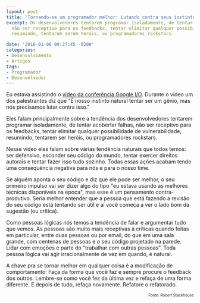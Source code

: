 ```yaml
---
layout: post
title: 'Tornando-se um programador melhor: Lutando contra seus instintos'
excerpt: Os desenvolvedores tentarem programar isoladamente, de tentar acobertar felhas,
  não ser receptivo para os feedbacks, tentar elimitar qualquer possibilidade de vulnerabilidade,
  resumindo, tentarem serem heróis, ou programadores rockstars.

date: '2010-01-06 09:27:45 -0200'
categories:
- Desenvolvimento
- Artigos
tags:
- Programador
- Desenvolvedor
---
```

Eu estava assistindo o [vídeo da conferência Google I/O](http://code.google.com/intl/de-DE/events/io/2009/sessions/MythGeniusProgrammer.html). Durante o vídeo um dos palestrantes diz que "É nosso instinto natural tentar ser um gênio, mas nós precisamos lutar contra isso."

Eles falam principalmente sobre a tendência dos desenvolvedores tentarem programar isoladamente, de tentar acobertar falhas, não ser receptivo para os feedbacks, tentar elimitar qualquer possibilidade de vulnerabilidade, resumindo, tentarem ser heróis, ou programadores rockstars.

Nesse vídeo eles falam sobre várias tendência naturais que todos temos: ser defensivo, esconder seu código do mundo, tentar exercer direitos autorais e tentar fazer isso tudo sozinho. Todas essas ações acabam tendo uma consequência negativa para nós e para o nosso time.

Se alguém aponta o seu código e diz que ele pode ser melhor, o seu primeiro impulso vai ser dizer algo do tipo "eu estava usando as melhores técnicas disponíveis na época", mas esse é um pensamento contra-produtivo. Seria melhor entender que a pessoa que está fazendo a revisão do seu código está tentando ser útil e aí você começa a ver o lado bom da sugestão (ou crítica).

Como pessoas lógicas nós temos a tendência de falar e argumentar tudo que vemos. As pessoas são muito mais receptivas à criticas quando feitas em particular, entre duas pessoas ou por email, do que em uma sala grande, com centenas de pessoas e o seu código projetado na parede. Lidar com emoções é parte do "trabalhar com outras pessoas". Toda pessoa lógica vai agir irracionalmente de vez em quando, é natural.

A chave pra se tornar melhor em qualquer coisa é a modificação de comportamento: Faça da forma que você faz e sempre procure o feedback dos outros. Lembre-se como você fez da última vez e refaça de uma forma diferente. E depois de tudo, refaça novamente. Refatore o refatorado.

<p style="font-size: 10px; text-align: right">Fonte: Robert Stackhouse

